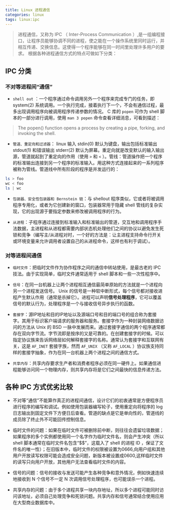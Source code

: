 ```yaml
---
title: Linux 进程通信
categories: linux
tags: linux:ipc
---
```


> 进程通信，又称为 IPC （ Inter-Process Communication ）,是一组编程接口，让程序员能够协调不同的进程，使之能在一个操作系统里同时运行，并相互传递、交换信息。这使得一个程序能够在同一时间里处理许多用户的要求。
根据各种进程通信方式的特点可做如下分类：

## IPC 分类

### 不对等进程间“通信”

- `shell out` ：一个程序通过命令调用另外一个程序来完成专门的任务，即 system(2) 系统调用。一个执行完成，接着执行下一个，不会有通信过程，最多出现调用程序向被调用程序传递参数的情况。 C 库的 `popen` 可作为 shell 脚本的一部分进行调用，使用 `man 3 popen` 命令查看详细消息，可看到描述：
> The  popen() function opens a process by creating a pipe, forking, and invoking the shell.

- `管道、重定向和过滤器`： linux 输入 stdin(0) 默认为键盘，输出包括标准输出 stdout(1) 和错误输出 stderr(2) 默认为屏幕。重定向就是改变默认的输入输出源，管道就起到了重定向的作用（使用 `>` 和 `<` ）。管线：管道操作把一个程序的标准输出连接到另一个程序的标准输入。用这种方式连接起来的一系列程序被称为管线。管道线中所有阶段的程序是并发运行的：
```powershell
ls > foo
wc < foo
ls | wc
```

- `包装器、安全性包装器和 Bernstein 链`：与 shellout 程序类似，它或者将被调用程序专用化，或者为它创建新的窗口，包装器常用于隐藏 shell 管线的复杂实现，它的出现源于要指定参数来修改被调用程序的行为。

- `从进程`：子程序通过连接到标准输入和标准输出的管道，交互地和调用程序手法数据，主进程和从进程都需要内部状态机处理他们之间的协议以避免发生死锁和竞争（编写主/从进程对时，一个好的方法是：让主进程支持命令行开关或环境变量来允许调用者设置自己的从进程命令，这样也有利于调试）。

### 对等进程间通信
	
- `临时文件`：把临时文件作为协作程序之间的通信中转站使用，是最古老的 IPC 技法。由于实现简单，临时文件通常适用于 shell 脚本和一些一次性程序中。
	
- `信号`：在同一台机器上让两个进程相互通信最简单原始的方法就是一个进程向另一个进程发送信号。 Unix 的信号是一种软中断形式，每个信号都对接收进程产生默认作用（通常是杀掉它）。进程可以声明**信号处理程序**，它可以覆盖信号的默认行为，处理程序是一个与接收信号异步执行的函数。
	
- `套接字`：源IP地址和目的IP地址以及源端口号和目的端口号的组合称为套接字。其用于标识客户端请求的服务器和服务。套接字作为一种封装网络数据访问的方法从 Unix 的 BSD 一脉中发展而来。通过套接字通信的两个程序通常都存在双向字节流。字节流即是按序的又是可靠的。在创建套接字的时候。可以指定协议族来告诉网络层如何解释套接字的名称。通常认为套接字和互联网有关，这是 `AF_INET` 套接字族，然而 `AF_UNIX` （又称 `AF_LOCAL` ）协议族支持同样的套接字抽象，作为在同一台机器上两个进程之间的通信方式。
	
- `共享内存`：共享内存要求生产者和消费者程序必须在同一硬件上。如果通信进程能够访问同一个物理内存，则共享内存将是它们之间最快的信息传递方法。


## 各种 IPC 方式优劣比较

- 不对等“通信”不能算作真正的进程间通信，设计它们的初衷通常是方便程序员进行程序的编写和调试。例如使用包装器编写轮子，使用重定向将程序的 log 日志输出到固定文件下方便日后查看。管道的缺点是它是单向性的，管道线的成员除了终止外不可能回传控制信息。

- 临时文件的问题：如果在临时文件可被删除前中断，则往往会遗留垃圾数据；如果程序的多个实例都使用同一个名字作为临时文件名，则会产生冲突（所以 shell 脚本通常在临时文件名包含“$$”，这载入了 shell 的进程 ID ，保证了文件名的唯一性）；在旧版本中，临时文件的权限被设置为0666,向用户组和其他用户开放读写权限可能会造成安全问题，新版本被设置成0600,这样临时文件的读写只向用户开放，其他用户无法查看临时文件的内容。

- 信号的问题：信号的接收与发送可能产生各种竞争和意外情况，例如快速连续地接收到 N 个信号不一定 N 次调用信号处理程序，也可能误杀一个进程。

- 共享内存的问题：由于多个进程共享一块内存地址，所以多个进程可能同时访问该地址，必须自己处理竞争和死锁问题。共享内存和信号通常结合使用应用在大型商业数据库中。

